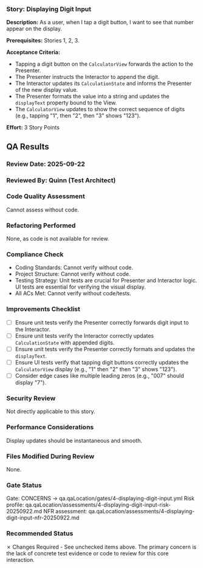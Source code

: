 ### Story: Displaying Digit Input

**Description:** As a user, when I tap a digit button, I want to see that number appear on the display.

**Prerequisites:** Stories 1, 2, 3.

**Acceptance Criteria:**
*   Tapping a digit button on the `CalculatorView` forwards the action to the Presenter.
*   The Presenter instructs the Interactor to append the digit.
*   The Interactor updates its `CalculationState` and informs the Presenter of the new display value.
*   The Presenter formats the value into a string and updates the `displayText` property bound to the View.
*   The `CalculatorView` updates to show the correct sequence of digits (e.g., tapping "1", then "2", then "3" shows "123").

**Effort:** 3 Story Points

## QA Results

### Review Date: 2025-09-22

### Reviewed By: Quinn (Test Architect)

### Code Quality Assessment
Cannot assess without code.

### Refactoring Performed
None, as code is not available for review.

### Compliance Check
*   Coding Standards: Cannot verify without code.
*   Project Structure: Cannot verify without code.
*   Testing Strategy: Unit tests are crucial for Presenter and Interactor logic. UI tests are essential for verifying the visual display.
*   All ACs Met: Cannot verify without code/tests.

### Improvements Checklist
*   [ ] Ensure unit tests verify the Presenter correctly forwards digit input to the Interactor.
*   [ ] Ensure unit tests verify the Interactor correctly updates `CalculationState` with appended digits.
*   [ ] Ensure unit tests verify the Presenter correctly formats and updates the `displayText`.
*   [ ] Ensure UI tests verify that tapping digit buttons correctly updates the `CalculatorView` display (e.g., "1" then "2" then "3" shows "123").
*   [ ] Consider edge cases like multiple leading zeros (e.g., "007" should display "7").

### Security Review
Not directly applicable to this story.

### Performance Considerations
Display updates should be instantaneous and smooth.

### Files Modified During Review
None.

### Gate Status
Gate: CONCERNS → qa.qaLocation/gates/4-displaying-digit-input.yml
Risk profile: qa.qaLocation/assessments/4-displaying-digit-input-risk-20250922.md
NFR assessment: qa.qaLocation/assessments/4-displaying-digit-input-nfr-20250922.md

### Recommended Status
✗ Changes Required - See unchecked items above. The primary concern is the lack of concrete test evidence or code to review for this core interaction.
